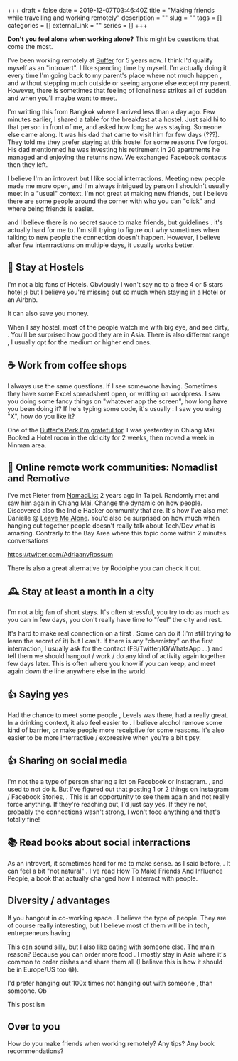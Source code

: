 +++ 
draft = false
date = 2019-12-07T03:46:40Z
title = "Making friends while travelling and working remotely"
description = ""
slug = "" 
tags = []
categories = []
externalLink = ""
series = []
+++

**Don't you feel alone when working alone?** This might be questions that come the most. 

I've been working remotely at [Buffer](https://buffer.com) for 5 years now. I think I'd qualify myself as an "introvert". I like spending time by myself. I'm actually doing it every time I'm going back to my parent's place where not much happen , and without stepping much outside or seeing anyone else except my parent. However, there is sometimes that feeling of loneliness strikes all of sudden and when you'll maybe want to meet. 

I'm writting this from Bangkok where I arrived less than a day ago. Few minutes earlier, I shared a table for the breakfast at a hostel. Just said hi to that person in front of me, and asked how long he was staying. Someone else came along. It was his dad that came to visit him for few days (???). They told me they prefer staying at this hostel for some reasons I've forgot. His dad mentionned he was investing his retirement in 20 apartments he managed and enjoying the returns now. We exchanged Facebook contacts then they left. 

I believe I'm an introvert but I like social interractions. Meeting new people made me more open, and I'm always intrigued by person I shouldn't usually meet in a "usual" context. I'm not great at making new friends, but I believe there are some people around the corner with who you can "click" and where being friends is easier. 

and I believe there is no secret sauce to make friends, but guidelines .  it's actually hard for me to. I'm still trying to figure out why sometimes when talking to new people the connection doesn't happen. However, I believe after few interrractions on multiple days, it usually works better.  

## 🏩 Stay at Hostels
I'm not a big fans of Hotels. Obviously I won't say no to a free 4 or 5 stars hotel ;) but I believe you're missing out so much when staying in a Hotel or an Airbnb.

It can also save you money.

When I say hostel, most of the people watch me with big eye, and see dirty, . You'll be surprised how good they are in Asia. There is also different range , I usually opt for the medium or higher end ones. 


## ☕️ Work from coffee shops
I always use the same questions. If I see somewone having. Sometimes they have some Excel spreadsheet open, or writting on wordpress.  I saw you doing some fancy things on "whatever app the screen", how long have you been doing it? If he's typing some code, it's usually : I saw you using "X", how do you like it?


One of the [Buffer's Perk I'm grateful for](/img/buffer-perks.png). I was yesterday in Chiang Mai. Booked a Hotel room in the old city for 2 weeks, then moved a week in Ninman area. 


## 👫 Online remote work communities: Nomadlist and Remotive
I've met Pieter from [NomadList](https://nomadlist.com/) 2 years ago in Taipei. Randomly met and saw him again in Chiang Mai. 
Change the dynamic on how people. Discovered also the Indie Hacker community that are. It's how I've also met Danielle @ [Leave Me Alone](https://leavemealone.app). 
You'd also be surprised on how much when hanging out together people doesn't really talk about Tech/Dev what is amazing. Contrarly to the Bay Area where this topic come within 2 minutes conversations

https://twitter.com/AdriaanvRossum

There is also a great alternative by Rodolphe you can check it out. 

## 🕰 Stay at least a month in a city
I'm not a big fan of short stays. It's often stressful, you try to do as much as you can in few days, you don't really have time to "feel" the city and rest. 

It's hard to make real connection on a first . Some can do it (I'm still trying to learn the secret of it) but I can't. If there is any "chemistry" on the first interraction, I usually ask for the contact (FB/Twitter/IG/WhatsApp ...) and tell them we should hangout / work / do any kind of activity again together few days later. This is often where you know if you can keep, and meet again down the line anywhere else in the world.  


## 👍 Saying yes
Had the chance to meet some people , Levels was there, had a really great. In a drinking context, it also feel easier to . I believe alcohol remove some kind of barrier, or make people more receiptive for some reasons. It's also easier to be more interractive / expressive when you're a bit tipsy. 

## 👍 Sharing on social media
I'm not the a type of person sharing a lot on Facebook or Instagram. , and used to not do it. But I've figured out that posting 1 or 2 things on Instagram / Facebook Stories, . This is an opportunity to see them again and not really force anything. If they're reaching out, I'd just say yes. If they're not, probably the connections wasn't strong, I won't foce anything and that's totally fine!


## 📚 Read books about social interractions
As an introvert, it sometimes hard for me to make sense. as I said before, . It can feel a bit "not natural" . I've read How To Make Friends And Influence People, a book that actually changed how I interract with people.

## Diversity / advantages
If you hangout in co-working space . I believe the type of people. They are of course really interesting, but I believe most of them will be in tech, entrepreneurs having

This can sound silly, but I also like eating with someone else. The main reason? Because you can order more food . I mostly stay in Asia where it's common to order dishes and share them all (I believe this is how it should be in Europe/US too 😁).

I'd prefer hanging out 100x times not hanging out with someone , than someone. Ob


This post isn


## Over to you
How do you make friends when working remotely? Any tips? Any book recommendations? 

